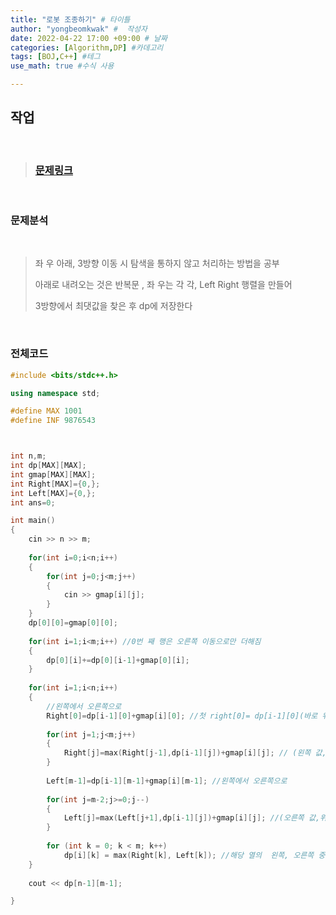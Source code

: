 ```yaml
---
title: "로봇 조종하기" # 타이틀 
author: "yongbeomkwak" #  작성자 
date: 2022-04-22 17:00 +09:00 # 날짜  
categories: [Algorithm,DP] #카데고리 
tags: [BOJ,C++] #테그 
use_math: true #수식 사용

---
```


## 작업

<br>

> ### [문제링크](https://www.acmicpc.net/problem/2169)

<br>

### 문제분석 

<br>


> 좌 우 아래, 3방향 이동 시  탐색을 통하지 않고 처리하는 방법을 공부
> 
> 아래로 내려오는 것은 반복문 , 좌 우는 각 각, Left Right 행렬을 만들어
>
> 3방향에서 최댓값을 찾은 후 dp에 저장한다
<br>

### 전체코드

~~~ c++
#include <bits/stdc++.h>

using namespace std;

#define MAX 1001
#define INF 9876543



int n,m;
int dp[MAX][MAX];
int gmap[MAX][MAX];
int Right[MAX]={0,};
int Left[MAX]={0,};
int ans=0;

int main()
{
    cin >> n >> m;
    
    for(int i=0;i<n;i++)
    {
        for(int j=0;j<m;j++)
        {
            cin >> gmap[i][j]; 
        }
    }
    dp[0][0]=gmap[0][0];
 
    for(int i=1;i<m;i++) //0번 째 행은 오른쪽 이동으로만 더해짐
    {
        dp[0][i]+=dp[0][i-1]+gmap[0][i];
    }
    
    for(int i=1;i<n;i++)
    {
        //왼쪽에서 오른쪽으로
        Right[0]=dp[i-1][0]+gmap[i][0]; //첫 right[0]= dp[i-1][0](바로 위) + map[i][0]
        
        for(int j=1;j<m;j++)
        {
            Right[j]=max(Right[j-1],dp[i-1][j])+gmap[i][j]; // (왼쪽 값,위에서 내려온 값)최댓값 + map 
        }
        
        Left[m-1]=dp[i-1][m-1]+gmap[i][m-1]; //왼쪽에서 오른쪽으로 
        
        for(int j=m-2;j>=0;j--)
        {
            Left[j]=max(Left[j+1],dp[i-1][j])+gmap[i][j]; //(오른쪽 값,위에서 내려오는 값)최댓값 +map
        }
        
        for (int k = 0; k < m; k++)
			dp[i][k] = max(Right[k], Left[k]); //해당 열의  왼쪽, 오른쪽 중 큰값 을 넣어준다. 
    }
    
    cout << dp[n-1][m-1];

}

~~~
